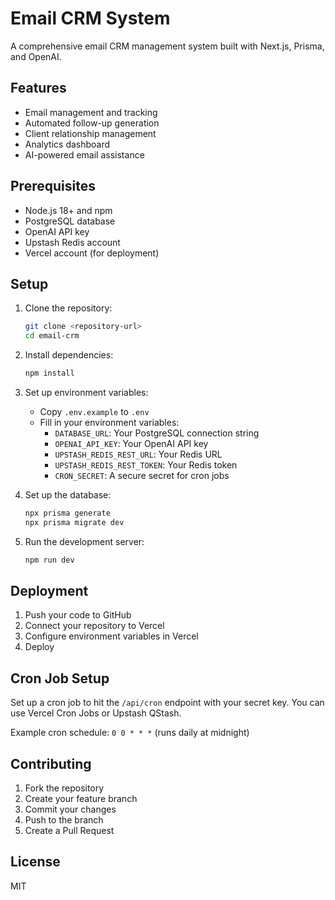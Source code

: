 # Email CRM System

A comprehensive email CRM management system built with Next.js, Prisma, and OpenAI.

## Features

- Email management and tracking
- Automated follow-up generation
- Client relationship management
- Analytics dashboard
- AI-powered email assistance

## Prerequisites

- Node.js 18+ and npm
- PostgreSQL database
- OpenAI API key
- Upstash Redis account
- Vercel account (for deployment)

## Setup

1. Clone the repository:
   ```bash
   git clone <repository-url>
   cd email-crm
   ```

2. Install dependencies:
   ```bash
   npm install
   ```

3. Set up environment variables:
   - Copy `.env.example` to `.env`
   - Fill in your environment variables:
     - `DATABASE_URL`: Your PostgreSQL connection string
     - `OPENAI_API_KEY`: Your OpenAI API key
     - `UPSTASH_REDIS_REST_URL`: Your Redis URL
     - `UPSTASH_REDIS_REST_TOKEN`: Your Redis token
     - `CRON_SECRET`: A secure secret for cron jobs

4. Set up the database:
   ```bash
   npx prisma generate
   npx prisma migrate dev
   ```

5. Run the development server:
   ```bash
   npm run dev
   ```

## Deployment

1. Push your code to GitHub
2. Connect your repository to Vercel
3. Configure environment variables in Vercel
4. Deploy

## Cron Job Setup

Set up a cron job to hit the `/api/cron` endpoint with your secret key. You can use Vercel Cron Jobs or Upstash QStash.

Example cron schedule: `0 0 * * *` (runs daily at midnight)

## Contributing

1. Fork the repository
2. Create your feature branch
3. Commit your changes
4. Push to the branch
5. Create a Pull Request

## License

MIT 